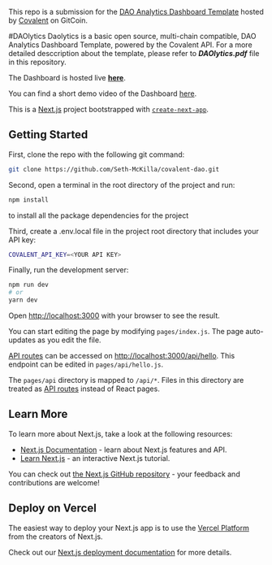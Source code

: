 This repo is a submission for the [DAO Analytics Dashboard Template](https://gitcoin.co/issue/covalenthq/covalent-gitcoin-bounties/5/100026820) hosted by [Covalent](https://www.covalenthq.com/) on GitCoin.

#DAOlytics
Daolytics is a basic open source, multi-chain compatible, DAO Analytics Dashboard Template, powered by the Covalent API.
For a more detailed desccription about the template, please refer to **_DAOlytics.pdf_** file in this repository.

The Dashboard is hosted live **[here](https://covalent-dao.vercel.app/)**.

You can find a short demo video of the Dashboard [here]().


This is a [Next.js](https://nextjs.org/) project bootstrapped with [`create-next-app`](https://github.com/vercel/next.js/tree/canary/packages/create-next-app).

## Getting Started

First, clone the repo with the following git command:

```bash
git clone https://github.com/Seth-McKilla/covalent-dao.git
```

Second, open a terminal in the root directory of the project and run:

```bash
npm install
```

to install all the package dependencies for the project

Third, create a .env.local file in the project root directory that includes your API key:

```bash
COVALENT_API_KEY=<YOUR API KEY>
```

Finally, run the development server:

```bash
npm run dev
# or
yarn dev
```

Open [http://localhost:3000](http://localhost:3000) with your browser to see the result.

You can start editing the page by modifying `pages/index.js`. The page auto-updates as you edit the file.

[API routes](https://nextjs.org/docs/api-routes/introduction) can be accessed on [http://localhost:3000/api/hello](http://localhost:3000/api/hello). This endpoint can be edited in `pages/api/hello.js`.

The `pages/api` directory is mapped to `/api/*`. Files in this directory are treated as [API routes](https://nextjs.org/docs/api-routes/introduction) instead of React pages.

## Learn More

To learn more about Next.js, take a look at the following resources:

- [Next.js Documentation](https://nextjs.org/docs) - learn about Next.js features and API.
- [Learn Next.js](https://nextjs.org/learn) - an interactive Next.js tutorial.

You can check out [the Next.js GitHub repository](https://github.com/vercel/next.js/) - your feedback and contributions are welcome!

## Deploy on Vercel

The easiest way to deploy your Next.js app is to use the [Vercel Platform](https://vercel.com/new?utm_medium=default-template&filter=next.js&utm_source=create-next-app&utm_campaign=create-next-app-readme) from the creators of Next.js.

Check out our [Next.js deployment documentation](https://nextjs.org/docs/deployment) for more details.
